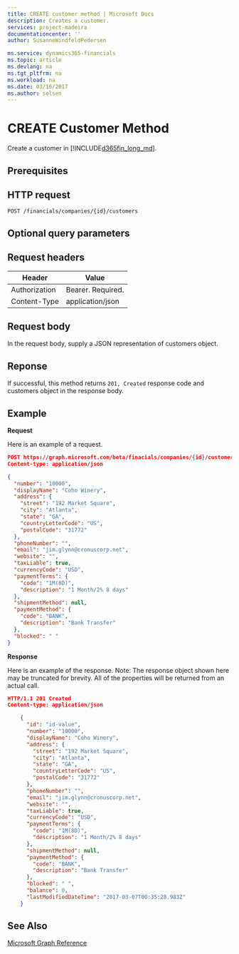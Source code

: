 ```yaml
---
title: CREATE customer method | Microsoft Docs
description: Creates a customer.
services: project-madeira
documentationcenter: ''
author: SusanneWindfeldPedersen

ms.service: dynamics365-financials
ms.topic: article
ms.devlang: na
ms.tgt_pltfrm: na
ms.workload: na
ms.date: 03/16/2017
ms.author: solsen
---
```


# CREATE Customer Method
Create a customer in [!INCLUDE[d365fin_long_md](../dynamics-nav/includes/d365fin_long_md.md)].

## Prerequisites

## HTTP request
```
POST /financials/companies/{id}/customers
```
## Optional query parameters

## Request headers

|Header|Value|
|------|-----|
|Authorization  |Bearer. Required.  |
|Content-Type  |application/json  |

## Request body
In the request body, supply a JSON representation of customers object.

## Reponse
If successful, this method returns ```201, Created``` response code and customers object in the response body.

## Example

**Request**

Here is an example of a request.

```json
POST https://graph.microsoft.com/beta/finacials/companies/{id}/customers
Content-type: application/json

{
  "number": "10000",
  "displayName": "Coho Winery",
  "address": {
    "street": "192 Market Square",
    "city": "Atlanta",
    "state": "GA",
    "countryLetterCode": "US",
    "postalCode": "31772"
  },
  "phoneNumber": "",
  "email": "jim.glynn@cronuscorp.net",
  "website": "",
  "taxLiable": true,
  "currencyCode": "USD",
  "paymentTerms": {
    "code": "1M(8D)",
    "description": "1 Month/2% 8 days"
  },
  "shipmentMethod": null,
  "paymentMethod": {
    "code": "BANK",
    "description": "Bank Transfer"
  },
  "blocked": " "
}

```

**Response**

Here is an example of the response. Note: The response object shown here may be truncated for brevity. All of the properties will be returned from an actual call.

```json
HTTP/1.1 201 Created
Content-type: application/json

    {
      "id": "id-value",
      "number": "10000",
      "displayName": "Coho Winery",
      "address": {
        "street": "192 Market Square",
        "city": "Atlanta",
        "state": "GA",
        "countryLetterCode": "US",
        "postalCode": "31772"
      },
      "phoneNumber": "",
      "email": "jim.glynn@cronuscorp.net",
      "website": "",
      "taxLiable": true,
      "currencyCode": "USD",
      "paymentTerms": {
        "code": "1M(8D)",
        "description": "1 Month/2% 8 days"
      },
      "shipmentMethod": null,
      "paymentMethod": {
        "code": "BANK",
        "description": "Bank Transfer"
      },
      "blocked": " ",
      "balance": 0,
      "lastModifiedDateTime": "2017-03-07T00:35:28.983Z"
    }

```

## See Also
[Microsoft Graph Reference](graph-reference.md)  
